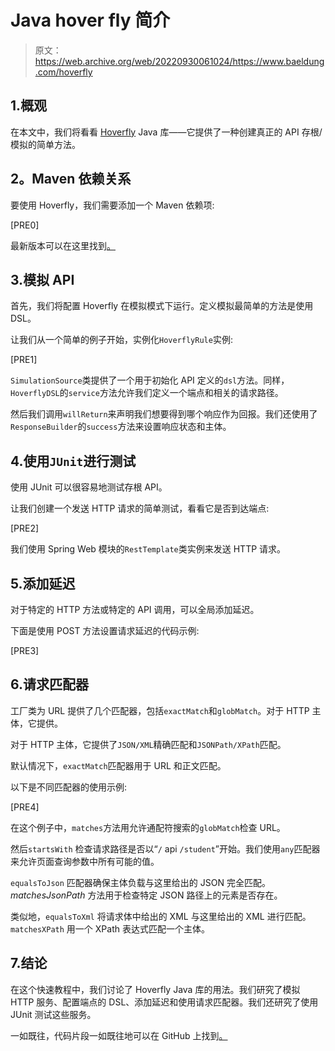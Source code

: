 # Java hover fly 简介

> 原文：<https://web.archive.org/web/20220930061024/https://www.baeldung.com/hoverfly>

## 1.概观

在本文中，我们将看看 [Hoverfly](https://web.archive.org/web/20220524034856/https://hoverfly.readthedocs.io/en/latest/) Java 库——它提供了一种创建真正的 API 存根/模拟的简单方法。

## **2。Maven 依赖关系**

要使用 Hoverfly，我们需要添加一个 Maven 依赖项:

[PRE0]

最新版本可以在这里找到[。](https://web.archive.org/web/20220524034856/https://search.maven.org/classic/#search%7Cga%7C1%7Cg%3A%22io.specto%22%20AND%20a%3A%22hoverfly-java%22)

## 3.模拟 API

首先，我们将配置 Hoverfly 在模拟模式下运行。定义模拟最简单的方法是使用 DSL。

让我们从一个简单的例子开始，实例化`HoverflyRule`实例:

[PRE1]

`SimulationSource`类提供了一个用于初始化 API 定义的`dsl`方法。同样，`HoverflyDSL`的`service`方法允许我们定义一个端点和相关的请求路径。

然后我们调用`willReturn`来声明我们想要得到哪个响应作为回报。我们还使用了`ResponseBuilder`的`success`方法来设置响应状态和主体。

## 4.使用`JUnit`进行测试

使用 JUnit 可以很容易地测试存根 API。

让我们创建一个发送 HTTP 请求的简单测试，看看它是否到达端点:

[PRE2]

我们使用 Spring Web 模块的`RestTemplate`类实例来发送 HTTP 请求。

## 5.添加延迟

对于特定的 HTTP 方法或特定的 API 调用，可以全局添加延迟。

下面是使用 POST 方法设置请求延迟的代码示例:

[PRE3]

## 6.请求匹配器

工厂类为 URL 提供了几个匹配器，包括`exactMatch`和`globMatch`。对于 HTTP 主体，它提供。

对于 HTTP 主体，它提供了`JSON/XML`精确匹配和`JSONPath/XPath`匹配。

默认情况下，`exactMatch`匹配器用于 URL 和正文匹配。

以下是不同匹配器的使用示例:

[PRE4]

在这个例子中，`matches`方法用允许通配符搜索的`globMatch`检查 URL。

然后`startsWith` 检查请求路径是否以“`/` api `/student`”开始。我们使用`any`匹配器来允许页面查询参数中所有可能的值。

`equalsToJson` 匹配器确保主体负载与这里给出的 JSON 完全匹配。 *matchesJsonPath* 方法用于检查特定 JSON 路径上的元素是否存在。

类似地，`equalsToXml` 将请求体中给出的 XML 与这里给出的 XML 进行匹配。`matchesXPath` 用一个 XPath 表达式匹配一个主体。

## 7.结论

在这个快速教程中，我们讨论了 Hoverfly Java 库的用法。我们研究了模拟 HTTP 服务、配置端点的 DSL、添加延迟和使用请求匹配器。我们还研究了使用 JUnit 测试这些服务。

一如既往，代码片段一如既往地可以在 GitHub 上找到[。](https://web.archive.org/web/20220524034856/https://github.com/eugenp/tutorials/tree/master/libraries-testing)